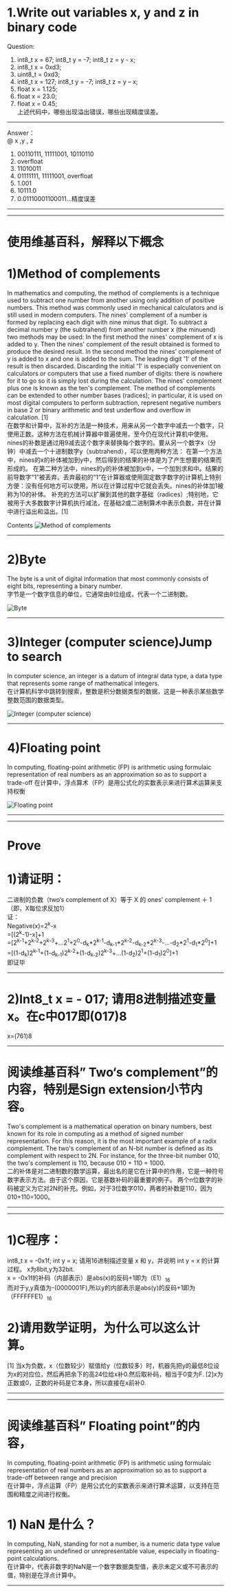 # 1.Write out variables  x, y and z in binary code 
Question:
1) int8_t x = 67;  int8_t y = -7;   int8_t z = y - x; 
2) int8_t x = 0xd3; 
3) uint8_t = 0xd3; 
4) int8_t x = 127;  int8_t y = -7;   int8_t z = y – x;
5) float x = 1.125; 
6) float x = 23.0; 
7) float x = 0.45;  
上述代码中，哪些出现溢出错误，哪些出现精度误差。  
***  
Answer：  
@ x  ,y  , z    
1.  00110111,  11111001,  10110110  
2.  overfloat   
3.  11010011  
4.  01111111,  11111001,  overfloat  
5.  1.001  
6.  10111.0  
7.  0.01110001100011...精度误差  

***
***  

# 使用维基百科，解释以下概念  
  
# 1)Method of complements
 

In mathematics and computing, the method of complements is a technique used to subtract one number from another using only addition of positive numbers. This method was commonly used in mechanical calculators and is still used in modern computers. 
The nines' complement of a number is formed by replacing each digit with nine minus that digit. To subtract a decimal number y (the subtrahend) from another number x (the minuend) two methods may be used: 
In the first method the nines' complement of x is added to y. Then the nines' complement of the result obtained is formed to produce the desired result. 
In the second method the nines' complement of y is added to x and one is added to the sum. The leading digit '1' of the result is then discarded. Discarding the initial '1' is especially convenient on calculators or computers that use a fixed number of digits: there is nowhere for it to go so it is simply lost during the calculation. The nines' complement plus one is known as the ten's complement. 
The method of complements can be extended to other number bases (radices); in particular, it is used on most digital computers to perform subtraction, represent negative numbers in base 2 or binary arithmetic and test underflow and overflow in calculation. [1]   
在数学和计算中，互补的方法是一种技术，用来从另一个数字中减去一个数字，只使用正数。这种方法在机械计算器中普遍使用，至今仍在现代计算机中使用。
nines的补数是通过用9减去这个数字来替换每个数字的。要从另一个数字x（分钟）中减去一个十进制数字y（subtrahend），可以使用两种方法：
在第一个方法中，nines的x的补体被加到y中，然后得到的结果的补体是为了产生想要的结果而形成的。
在第二种方法中，nines的y的补体被加到x中，一个加到求和中。结果的前导数字“1”被丢弃。丢弃最初的“1”在计算器或使用固定数字数字的计算机上特别方便：没有任何地方可以使用，所以在计算过程中它就会丢失。nines的补体加1被称为10的补体。
补充的方法可以扩展到其他的数字基础（radices）;特别地，它被用于大多数数字计算机执行减法，在基础2或二进制算术中表示负数，并在计算中进行溢出和溢出。[1]


Contents
![Method of complements](images/41wgnFMZFLL._SL500_AA300_.jpg)  

 ***  


 # 2)Byte  
 The byte is a unit of digital information that most commonly consists of eight bits, representing a binary number.   
 字节是一个数字信息的单位，它通常由8位组成，代表一个二进制数。

![Byte ](images/c45e43012a292a057ab02d51e3006e5ed5ce23ef.jpg)  


 ***  

   
 # 3)Integer (computer science)Jump to search
In computer science, an integer is a datum of integral data type, a data type that represents some range of mathematical integers.   
在计算机科学中跳转到搜索，整数是积分数据类型的数据，这是一种表示某些数学整数范围的数据类型。


![Integer (computer science)](images/c2_20170327171655_19665.jpg)  


 ***  

  
#  4)Floating point  
 In computing, floating-point arithmetic (FP) is arithmetic using formulaic representation of real numbers as an approximation so as to support a trade-off
 在计算中，浮点算术（FP）是用公式化的实数表示来进行算术运算来支持权衡


![Floating point](images/200412152132018398.jpg)  

 ***  

 ***  

 # Prove  

 # 1)请证明：    

 二进制的负数（two‘s complement of X）等于 X 的 ones’ complement  ＋ 1（即，X每位求反加1）    
 证：     
 Negative(x)=2<sup>k</sup>-x    
  =[(2<sup>k</sup>-1)-x]+1  
  =[2<sup>k-1</sup>+2<sup>k-2</sup>+2<sup>k-3</sup>+...2<sup>1</sup>+2<sup>0</sup>-d<sub>k</sub>*2<sup>k-1</sup>-d<sub>k-1</sub>*2<sup>k-2</sup>-d<sub>k-2</sub>*2<sup>k-3</sup>-...-d<sub>2</sub>*2<sup>1</sup>-d<sub>1</sub>*2<sup>0</sup>]+1  
  =[(1-d<sub>k</sub>)2<sup>k-1</sup>+(1-d<sub>k-1</sub>)2<sup>k-2</sup>+(1-d<sub>k-2</sub>)2<sup>k-3</sup>+...(1-d<sub>2</sub>)2<sup>1</sup>+(1-d<sub>1</sub>)2<sup>0</sup>]+1   
  即证毕



 ***   


 # 2)Int8_t x = - 017; 请用8进制描述变量 x。在c中017即(017)8  
  x=(761)8  

***  


# 阅读维基百科” Two‘s complement”的内容，特别是Sign extension小节内容。 
Two's complement is a mathematical operation on binary numbers, best known for its role in computing as a method of signed number representation. For this reason, it is the most important example of a radix complement. 
The two's complement of an N-bit number is defined as its complement with respect to 2N. For instance, for the three-bit number 010, the two's complement is 110, because 010 + 110 = 1000.   
二的补体是对二进制数的数学运算，最出名的是它在计算中的作用，它是一种符号数字表示方法。由于这个原因，它是基数补码的最重要的例子。
两个n位数字的补码被定义为它对2N的补充。例如，对于3位数字010，两者的补数是110，因为010+110=1000。  

***
***  

# 1)C程序：
int8_t  x = -0x1f;  int y = x;  请用16进制描述变量 x 和 y，并说明 int y = x 的计算过程。
x为8bit,y为32bit.  
x = -0x1f的补码（内部表示）是abs(x)的反码+1即为（E1）<sub>16</sub>  
而对于y,y真值为-(0000001F),所以y的内部表示是abs(y)的反码+1即为（FFFFFFE1）<sub>16</sub>    


# 2)请用数学证明，为什么可以这么计算。  
  [1] 当x为负数，x（位数较少）赋值给y（位数较多）时，机器先把y的最低8位设为x的对应位，然后再把余下的高24位给x补0.然后取补码，相当于0变为F.
  [2]x为正数或0，正数的补码是它本身，所以直接在x前补0.
  
***
***  

# 阅读维基百科” Floating point”的内容， 
In computing, floating-point arithmetic (FP) is arithmetic using formulaic representation of real numbers as an approximation so as to support a trade-off between range and precision  
在计算中，浮点运算（FP）是用公式化的实数表示来进行算术运算，以支持在范围和精度之间进行权衡。  

# 1)   NaN 是什么？   

In computing, NaN, standing for not a number, is a numeric data type value representing an undefined or unrepresentable value, especially in floating-point calculations.   
在计算中，代表非数字的NaN是一个数字数据类型值，表示未定义或不可表示的值，特别是在浮点计算中。
***

